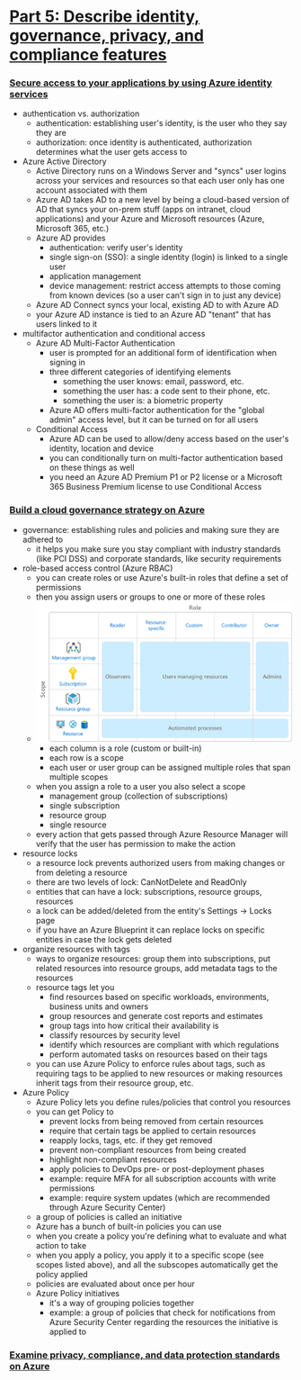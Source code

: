 # [Part 5: Describe identity, governance, privacy, and compliance features](https://docs.microsoft.com/en-us/learn/paths/az-900-describe-identity-governance-privacy-compliance-features/)

### [Secure access to your applications by using Azure identity services](https://docs.microsoft.com/en-us/learn/modules/secure-access-azure-identity-services/?ns-enrollment-type=LearningPath&ns-enrollment-id=learn.az-900-describe-identity-governance-privacy-compliance-features)
- authentication vs. authorization
    - authentication: establishing user's identity, is the user who they say they are
    - authorization: once identity is authenticated, authorization determines what the user gets access to
- Azure Active Directory
    - Active Directory runs on a Windows Server and "syncs" user logins across your services and resources so that each user only has one account associated with them
    - Azure AD takes AD to a new level by being a cloud-based version of AD that syncs your on-prem stuff (apps on intranet, cloud applications) and your Azure and Microsoft resources (Azure, Microsoft 365, etc.)
    - Azure AD provides
        - authentication: verify user's identity
        - single sign-on (SSO): a single identity (login) is linked to a single user
        - application management
        - device management: restrict access attempts to those coming from known devices (so a user can't sign in to just any device)
    - Azure AD Connect syncs your local, existing AD to with Azure AD
    - your Azure AD instance is tied to an Azure AD "tenant" that has users linked to it
- multifactor authentication and conditional access
    - Azure AD Multi-Factor Authentication
        - user is prompted for an additional form of identification when signing in
        - three different categories of identifying elements
            - something the user knows: email, password, etc.
            - something the user has: a code sent to their phone, etc.
            - something the user is: a biometric property
        - Azure AD offers multi-factor authentication for the "global admin" access level, but it can be turned on for all users
    - Conditional Access
        - Azure AD can be used to allow/deny access based on the user's identity, location and device
        - you can conditionally turn on multi-factor authentication based on these things as well
        - you need an Azure AD Premium P1 or P2 license or a Microsoft 365 Business Premium license to use Conditional Access

### [Build a cloud governance strategy on Azure](https://docs.microsoft.com/en-us/learn/modules/build-cloud-governance-strategy-azure/?ns-enrollment-type=LearningPath&ns-enrollment-id=learn.az-900-describe-identity-governance-privacy-compliance-features)
- governance: establishing rules and policies and making sure they are adhered to
    - it helps you make sure you stay compliant with industry standards (like PCI DSS) and corporate standards, like security requirements
- role-based access control (Azure RBAC)
    - you can create roles or use Azure's built-in roles that define a set of permissions
    - then you assign users or groups to one or more of these roles
    - ![role-based access](role-scope.png)
        - each column is a role (custom or built-in)
        - each row is a scope
        - each user or user group can be assigned multiple roles that span multiple scopes
    - when you assign a role to a user you also select a scope
        - management group (collection of subscriptions)
        - single subscription
        - resource group
        - single resource
    - every action that gets passed through Azure Resource Manager will verify that the user has permission to make the action
- resource locks
    - a resource lock prevents authorized users from making changes or from deleting a resource
    - there are two levels of lock: CanNotDelete and ReadOnly
    - entities that can have a lock: subscriptions, resource groups, resources
    - a lock can be added/deleted from the entity's Settings -> Locks page
    - if you have an Azure Blueprint it can replace locks on specific entities in case the lock gets deleted
- organize resources with tags
    - ways to organize resources: group them into subscriptions, put related resources into resource groups, add metadata tags to the resources
    - resource tags let you
        - find resources based on specific workloads, environments, business units and owners
        - group resources and generate cost reports and estimates
        - group tags into how critical their availability is
        - classify resources by security level
        - identify which resources are compliant with which regulations
        - perform automated tasks on resources based on their tags
    - you can use Azure Policy to enforce rules about tags, such as requiring tags to be applied to new resources or making resources inherit tags from their resource group, etc.
- Azure Policy
    - Azure Policy lets you define rules/policies that control you resources
    - you can get Policy to
        - prevent locks from being removed from certain resources
        - require that certain tags be applied to certain resources
        - reapply locks, tags, etc. if they get removed
        - prevent non-compliant resources from being created
        - highlight non-compliant resources
        - apply policies to DevOps pre- or post-deployment phases
        - example: require MFA for all subscription accounts with write permissions
        - example: require system updates (which are recommended through Azure Security Center)
    - a group of policies is called an initiative
    - Azure has a bunch of built-in policies you can use
    - when you create a policy you're defining what to evaluate and what action to take
    - when you apply a policy, you apply it to a specific scope (see scopes listed above), and all the subscopes automatically get the policy applied
    - policies are evaluated about once per hour
    - Azure Policy initiatives
        - it's a way of grouping policies together
        - example: a group of policies that check for notifications from Azure Security Center regarding the resources the initiative is applied to

### [Examine privacy, compliance, and data protection standards on Azure](https://docs.microsoft.com/en-us/learn/modules/examine-privacy-compliance-data-protection-standards/?ns-enrollment-type=LearningPath&ns-enrollment-id=learn.az-900-describe-identity-governance-privacy-compliance-features)
